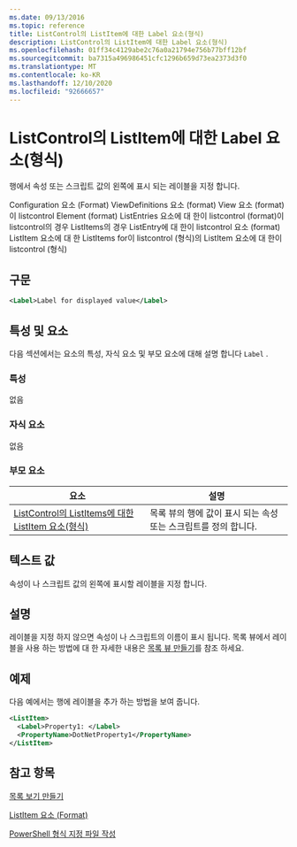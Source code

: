 ```yaml
---
ms.date: 09/13/2016
ms.topic: reference
title: ListControl의 ListItem에 대한 Label 요소(형식)
description: ListControl의 ListItem에 대한 Label 요소(형식)
ms.openlocfilehash: 01ff34c4129abe2c76a0a21794e756b77bff12bf
ms.sourcegitcommit: ba7315a496986451cfc1296b659d73ea2373d3f0
ms.translationtype: MT
ms.contentlocale: ko-KR
ms.lasthandoff: 12/10/2020
ms.locfileid: "92666657"
---
```

# <a name="label-element-for-listitem-for-listcontrol-format"></a>ListControl의 ListItem에 대한 Label 요소(형식)

행에서 속성 또는 스크립트 값의 왼쪽에 표시 되는 레이블을 지정 합니다.

Configuration 요소 (Format) ViewDefinitions 요소 (format) View 요소 (format)이 listcontrol Element (format) ListEntries 요소에 대 한이 listcontrol (format)이 listcontrol의 경우 ListItems의 경우 ListEntry에 대 한이 listcontrol 요소 (format) ListItem 요소에 대 한 ListItems for이 listcontrol (형식)의 ListItem 요소에 대 한이 listcontrol (형식)

## <a name="syntax"></a>구문

```xml
<Label>Label for displayed value</Label>
```

## <a name="attributes-and-elements"></a>특성 및 요소

다음 섹션에서는 요소의 특성, 자식 요소 및 부모 요소에 대해 설명 합니다 `Label` .

### <a name="attributes"></a>특성

없음

### <a name="child-elements"></a>자식 요소

없음

### <a name="parent-elements"></a>부모 요소

|요소|설명|
|-------------|-----------------|
|[ListControl의 ListItems에 대한 ListItem 요소(형식)](./listitem-element-for-listitems-for-listcontrol-format.md)|목록 뷰의 행에 값이 표시 되는 속성 또는 스크립트를 정의 합니다.|

## <a name="text-value"></a>텍스트 값

속성이 나 스크립트 값의 왼쪽에 표시할 레이블을 지정 합니다.

## <a name="remarks"></a>설명

레이블을 지정 하지 않으면 속성이 나 스크립트의 이름이 표시 됩니다. 목록 뷰에서 레이블을 사용 하는 방법에 대 한 자세한 내용은 [목록 뷰 만들기](./creating-a-list-view.md)를 참조 하세요.

## <a name="example"></a>예제

다음 예에서는 행에 레이블을 추가 하는 방법을 보여 줍니다.

```xml
<ListItem>
  <Label>Property1: </Label>
  <PropertyName>DotNetProperty1</PropertyName>
</ListItem>

```

## <a name="see-also"></a>참고 항목

[목록 보기 만들기](./creating-a-list-view.md)

[ListItem 요소 (Format)](./listitem-element-for-listitems-for-listcontrol-format.md)

[PowerShell 형식 지정 파일 작성](./writing-a-powershell-formatting-file.md)
